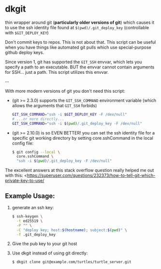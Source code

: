 # dkgit

thin wrapper around git (**particularly older versions of git**) which causes it to use the ssh identity file found at `$(pwd)/.git_deploy_key` (controllable with `$GIT_DEPLOY_KEY`)

Don't commit keys to repos. This is not about that. This script can be useful when you have things like automated git pulls which use special-purpose github deploy keys.

Since version 1, git has supported the `GIT_SSH` envvar, which lets you specify a path to an executable. BUT the envvar cannot contain arguments for SSH... just a path. This script utilizes this envvar.

--

With more modern versions of git you don't need this script:

* (git >= 2.3.0) supports the `GIT_SSH_COMMAND` environment variable (which allows the arguments that `GIT_SSH` forbids)

    ```sh
    GIT_SSH_COMMAND="ssh -i $GIT_DEPLOY_KEY -F /dev/null"
    # ...or more directly...
    GIT_SSH_COMMAND="ssh -i $(pwd)/.git_deploy_key -F /dev/null"
    ```

* (git >= 2.10.0) is so EVEN BETTER! you can set the ssh identity file for a specific git working directory by setting core.sshCommand in the local config file:

    ```sh
    $ git config --local \
      core.sshCommand \
      "ssh -i $(pwd)/.git_deploy_key -F /dev/null"
    ```

The excellent answers at this stack overflow question really helped me out with this: <https://superuser.com/questions/232373/how-to-tell-git-which-private-key-to-use/


## Example Usage:

1. generate an ssh key:

    ```sh
    $ ssh-keygen \
      -t ed25519 \
      -P "" \
      -C "deploy key; host:$(hostname); subject:$(pwd)" \
      -f .git_deploy_key
    ```

2. Give the pub key to your git host

2. Use dkgit instead of using git directly:

    ```sh
    $ dkgit clone git@example.com/turtles/turtle_server.git
    ```
